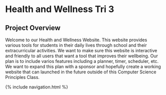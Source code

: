 # Health and Wellness Tri 3
## Project Overview
Welcome to our Health and Wellness Website. This website provides various tools for students in their daily lives through school and their extracurricular activities. We want to make sure this website is interactive and friendly to all users that want a tool that improves their wellbeing. Our plan is to include varios features including a planner, timer, scheduler, etc. We want to expand this plan with a sponsor and hopefully create a working website that can launched in the future outside of this Computer Science Principles Class. 

{% include navigation.html %}

